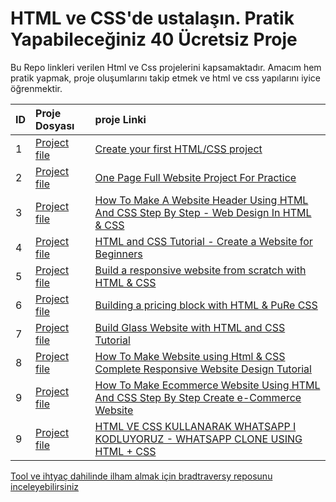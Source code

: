 # HTML ve CSS'de ustalaşın. Pratik Yapabileceğiniz 40 Ücretsiz Proje

Bu Repo linkleri verilen Html ve Css projelerini kapsamaktadır. Amacım hem pratik yapmak, proje oluşumlarını takip etmek ve html ve css yapılarını iyice öğrenmektir.

<!-- markdownlint-disable MD034 -->
|ID|Proje Dosyası|proje Linki|
|:--|:------------|:---------|
|1|[Project file](https://github.com/birseykoo/40-html-css-projects/tree/main/Create-your-first-HTML-CSS-project)|[Create your first HTML/CSS project](https://t.co/R5GsD09hhi)|
|2|[Project file](https://github.com/birseykoo/40-html-css-projects/tree/main/one-page-full-website-project-for-practice)|[One Page Full Website Project For Practice](https://t.co/fdMSUsnyBC)|
|3|[Project file](https://github.com/birseykoo/40-html-css-projects/tree/main/website-header-with-html-and-css)|[How To Make A Website Header Using HTML And CSS Step By Step - Web Design In HTML & CSS](https://t.co/wzqSZpCBc4)|
|4|[Project file](https://github.com/birseykoo/40-html-css-projects/tree/main/04-create-website-for-beginners)|[HTML and CSS Tutorial - Create a Website for Beginners](https://t.co/DIf4zNv5aO)|
|5|[Project file](https://github.com/birseykoo/40-html-css-projects/tree/main/05-build-responsive-website)|[Build a responsive website from scratch with HTML & CSS](https://t.co/uQUnESBGMJ)|
|6|[Project file](https://github.com/birseykoo/40-html-css-projects/tree/main/06-building-pricing-block-with)|[Building a pricing block with HTML & PuRe CSS](https://t.co/fzrsCMh63C)|
|7|[Project file](https://github.com/birseykoo/40-html-css-projects/tree/main/07-build-glass-website-with)|[Build Glass Website with HTML and CSS Tutorial](https://t.co/smAxrCJ5eB)|
|8|[Project file](https://github.com/birseykoo/40-html-css-projects/tree/main/08-website-design-tutorial)|[How To Make Website using Html & CSS Complete Responsive Website Design Tutorial](https://t.co/pRy4VCPG70)|
|9|[Project file](https://github.com/birseykoo/40-html-css-projects/tree/main/09-html-css-e-commerce-website)|[How To Make Ecommerce Website Using HTML And CSS Step By Step Create e-Commerce Website](https://t.co/cDKm7lFmPw)|
|9|[Project file](https://github.com/birseykoo/40-html-css-projects/tree/main/10-whatsapp-clone)|[HTML VE CSS KULLANARAK WHATSAPP I KODLUYORUZ - WHATSAPP CLONE USING HTML + CSS](https://www.youtube.com/watch?v=90tvoBC6244&ab_channel=%C3%96zgeloji)|
<!-- markdownlint-enable MD034 -->

[Tool ve ihtyaç dahilinde ilham almak için bradtraversy reposunu inceleyebilirsiniz](https://github.com/bradtraversy/design-resources-for-developers)
